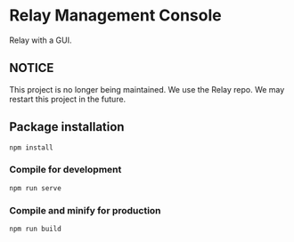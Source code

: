 # Relay Management Console
Relay with a GUI.

## NOTICE
This project is no longer being maintained. We use the Relay repo. We may restart this project in the future.

## Package installation
```
npm install
```

### Compile for development
```
npm run serve
```

### Compile and minify for production
```
npm run build
```